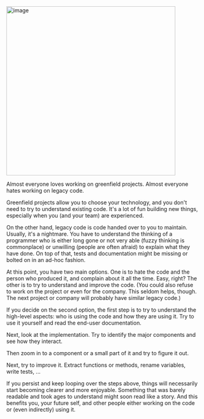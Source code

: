 <img width="441" alt="image" src="https://github.com/user-attachments/assets/e16e19cd-d5a2-4b23-9670-0d5946a2881b" />

Almost everyone loves working on greenfield projects. Almost everyone hates working on legacy code.

Greenfield projects allow you to choose your technology, and you don't need to try to understand existing code. It's a lot of fun building new things, especially when you (and your team) are experienced.

On the other hand, legacy code is code handed over to you to maintain. Usually, it's a nightmare. You have to understand the thinking of a programmer who is either long gone or not very able (fuzzy thinking is commonplace) or unwilling (people are often afraid) to explain what they have done. On top of that, tests and documentation might be missing or bolted on in an ad-hoc fashion.

At this point, you have two main options. One is to hate the code and the person who produced it, and complain about it all the time. Easy, right? The other is to try to understand and improve the code. (You could also refuse to work on the project or even for the company. This seldom helps, though. The next project or company will probably have similar legacy code.)

If you decide on the second option, the first step is to try to understand the high-level aspects: who is using the code and how they are using it. Try to use it yourself and read the end-user documentation.

Next, look at the implementation. Try to identify the major components and see how they interact.

Then zoom in to a component or a small part of it and try to figure it out.

Next, try to improve it. Extract functions or methods, rename variables, write tests, ...

If you persist and keep looping over the steps above, things will necessarily start becoming clearer and more enjoyable. Something that was barely readable and took ages to understand might soon read like a story. And this benefits you, your future self, and other people either working on the code or (even indirectly) using it.
